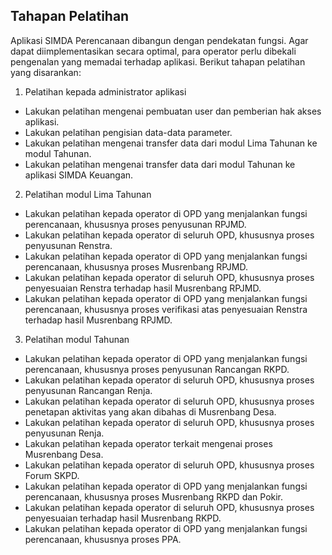 ## Tahapan Pelatihan

Aplikasi SIMDA Perencanaan dibangun dengan pendekatan fungsi. Agar dapat diimplementasikan secara optimal, para operator perlu dibekali pengenalan yang memadai terhadap aplikasi. Berikut tahapan pelatihan yang disarankan:

1. Pelatihan kepada administrator aplikasi
- Lakukan pelatihan mengenai pembuatan user dan pemberian hak akses aplikasi.
- Lakukan pelatihan pengisian data-data parameter.
- Lakukan pelatihan mengenai transfer data dari modul Lima Tahunan ke modul Tahunan.
- Lakukan pelatihan mengenai transfer data dari modul Tahunan ke aplikasi SIMDA Keuangan.
2. Pelatihan modul Lima Tahunan
- Lakukan pelatihan kepada operator di OPD yang menjalankan fungsi perencanaan, khususnya proses penyusunan RPJMD.
- Lakukan pelatihan kepada operator di seluruh  OPD, khususnya proses penyusunan Renstra.
- Lakukan pelatihan kepada operator di OPD yang menjalankan fungsi perencanaan, khususnya proses Musrenbang RPJMD.
- Lakukan pelatihan kepada operator di seluruh OPD, khususnya proses penyesuaian Renstra terhadap hasil Musrenbang RPJMD.
- Lakukan pelatihan kepada operator di OPD yang menjalankan fungsi perencanaan, khususnya proses verifikasi atas penyesuaian Renstra terhadap hasil Musrenbang RPJMD.
3. Pelatihan modul Tahunan
- Lakukan pelatihan kepada operator di OPD yang menjalankan fungsi perencanaan, khususnya proses penyusunan Rancangan RKPD.
- Lakukan pelatihan kepada operator di seluruh  OPD, khususnya proses penyusunan Rancangan Renja.
- Lakukan pelatihan kepada operator di seluruh  OPD, khususnya proses penetapan aktivitas yang akan dibahas di Musrenbang Desa.
- Lakukan pelatihan kepada operator di seluruh  OPD, khususnya proses penyusunan Renja.
- Lakukan pelatihan kepada operator terkait mengenai proses Musrenbang Desa.
- Lakukan pelatihan kepada operator di seluruh  OPD, khususnya proses Forum SKPD.
- Lakukan pelatihan kepada operator di OPD yang menjalankan fungsi perencanaan, khususnya proses Musrenbang RKPD dan Pokir.
- Lakukan pelatihan kepada operator di seluruh  OPD, khususnya proses penyesuaian terhadap hasil Musrenbang RKPD.
- Lakukan pelatihan kepada operator di OPD yang menjalankan fungsi perencanaan, khususnya proses PPA.